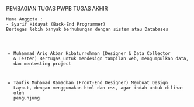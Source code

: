 <p class="has-line-data" data-line-start="6" data-line-end="7">PEMBAGIAN TUGAS PWPB TUGAS AKHIR</p>
<pre><code>Nama Anggota : 
- Syarif Hidayat (Back-End Programmer)
Bertugas lebih banyak berhubungan dengan sistem atau Databases

- Muhammad Ariq Akbar Hibaturrohman (Designer &amp; Data Collector &amp; Tester)
Bertugas untuk mendesign tampilan web, mengumpulkan data, dan mentesting 
project

- Taufik Muhamad Ramadhan (Front-End Designer)
Membuat Design Layout, dengan menggunakan html dan css, agar indah 
untuk dilihat oleh pengunjung

</code></pre>
